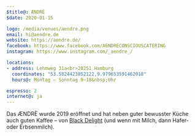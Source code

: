 ```yaml
---
$title@: ÆNDRÈ
$date: 2020-01-15

logo: /media/venues/aendre.png
email: hi@aendre.de
website: https://aendre.de/
facebook: https://www.facebook.com/AENDRECONSCIOUSCATERING
instagram: https://www.instagram.com/_aendre_/

locations:
- address: Lehmweg 31a<br>20251 Hamburg
  coordinates: "53.5824423852122,9.979653591462018"
  hours@: Montag – Sonntag 9–18&nbsp;Uhr

espresso: 2
internet@: ja
---
```


Das ÆNDRÈ wurde 2019 eröffnet und hat neben guter bewusster Küche auch guten Kaffee – von [Black Delight]([url('/content/cafes/black-delight.md')]) (und wenn mit Milch, dann Hafer- oder Erbsenmilch).